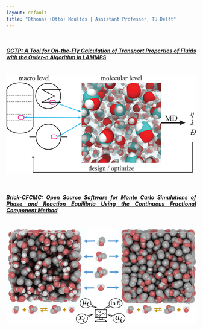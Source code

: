 ```yaml
---
layout: default
title: "Othonas (Otto) Moultos | Assistant Professor, TU Delft"
---
```


<br/>
<div  style="text-align: justify;" class="col-sm-12">

 <!-- OCTP  -->
<h5>
  <a href="https://pubs.acs.org/doi/10.1021/acs.jcim.8b00939">OCTP: A Tool for On-the-Fly Calculation of Transport Properties of Fluids with the Order-n Algorithm in LAMMPS</a>
</h5>

<br/>

<div class="gallery">
  <a target="_blank" href="figures/octp.jpg">
    <img src="figures/octp.jpg" alt="Mountains" width="600" height="auto">
  </a>
  <br/><br/>
  <!-- <div class="desc"> MSc graduation of Ke Xu (TU Delft, July 2022)</div> -->
</div>

<!-- BRICK -->
<br/>
<h5>
  <a href="https://pubs.acs.org/doi/10.1021/acs.jcim.0c00334">Brick-CFCMC: Open Source Software for Monte Carlo Simulations of Phase and Reaction Equilibria Using the Continuous Fractional Component Method</a>
</h5>

<br/>

<div class="gallery">
  <a target="_blank" href="figures/brick.jpg">
    <img src="figures/brick.jpg" alt="Mountains" width="600" height="auto">
  </a>
  <br/><br/>
  <!-- <div class="desc"> MSc graduation of Ke Xu (TU Delft, July 2022)</div> -->
</div>